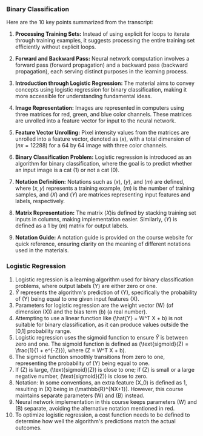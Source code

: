 ### Binary Classification

Here are the 10 key points summarized from the transcript:

1. **Processing Training Sets:** Instead of using explicit for loops to iterate through training examples, it suggests processing the entire training set efficiently without explicit loops.

2. **Forward and Backward Pass:** Neural network computation involves a forward pass (forward propagation) and a backward pass (backward propagation), each serving distinct purposes in the learning process.

3. **Introduction through Logistic Regression:** The material aims to convey concepts using logistic regression for binary classification, making it more accessible for understanding fundamental ideas.

4. **Image Representation:** Images are represented in computers using three matrices for red, green, and blue color channels. These matrices are unrolled into a feature vector for input to the neural network.

5. **Feature Vector Unrolling:** Pixel intensity values from the matrices are unrolled into a feature vector, denoted as $(x)$, with a total dimension of $(nx = 12288)$ for a $64$ by $64$ image with three color channels.

6. **Binary Classification Problem:** Logistic regression is introduced as an algorithm for binary classification, where the goal is to predict whether an input image is a cat $(1)$ or not a cat $(0)$.

7. **Notation Definition:** Notations such as $(x)$, $(y)$, and $(m)$ are defined, where $(x, y)$ represents a training example, $(m)$ is the number of training samples, and $(X)$ and $(Y)$ are matrices representing input features and labels, respectively.

8. **Matrix Representation:** The matrix ($X$)is defined by stacking training set inputs in columns, making implementation easier. Similarly, $(Y)$ is defined as a $1$ by $(m)$ matrix for output labels.

9. **Notation Guide:** A notation guide is provided on the course website for quick reference, ensuring clarity on the meaning of different notations used in the materials.

### Logistic Regression

1. Logistic regression is a learning algorithm used for binary classification problems, where output labels \(Y\) are either zero or one.
2. $\hat{Y}$ represents the algorithm's prediction of \(Y\), specifically the probability of \(Y\) being equal to one given input features \(X\).
3. Parameters for logistic regression are the weight vector \(W\) (of dimension \(X\)) and the bias term \(b\) (a real number).
4. Attempting to use a linear function like \(\hat{Y} = W^T X + b\) is not suitable for binary classification, as it can produce values outside the [0,1] probability range.
5. Logistic regression uses the sigmoid function to ensure $\hat{Y}$ is between zero and one. The sigmoid function is defined as \(\text{sigmoid}(Z) = \frac{1}{1 + e^{-Z}}\), where \(Z = W^T X + b\).
6. The sigmoid function smoothly transitions from zero to one, representing the probability of \(Y\) being equal to one.
7. If \(Z\) is large, \(\text{sigmoid}(Z)\) is close to one; if \(Z\) is small or a large negative number, \(\text{sigmoid}(Z)\) is close to zero.
8. Notation: In some conventions, an extra feature \(X_0\) is defined as 1, resulting in \(X\) being in \(\mathbb{R}^{NX+1}\). However, this course maintains separate parameters \(W\) and \(B\) instead.
9. Neural network implementation in this course keeps parameters \(W\) and \(B\) separate, avoiding the alternative notation mentioned in red.
10. To optimize logistic regression, a cost function needs to be defined to determine how well the algorithm's predictions match the actual outcomes.

